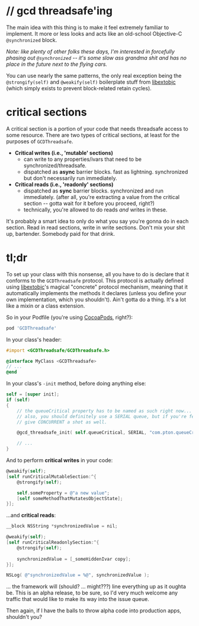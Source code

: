 
# // gcd threadsafe'ing

The main idea with this thing is to make it feel extremely familiar to implement.  It more or less looks and acts like an old-school Objective-C `@synchronized` block.

*Note: like plenty of other folks these days, I'm interested in forcefully phasing out `@synchronized` -- it's some slow ass grandma shit and has no place in the future next to the flying cars.*

You can use nearly the same patterns, the only real exception being the `@strongify(self)` and `@weakify(self)` boilerplate stuff from [libextobjc](http://github.com/jspahrsummers/libextobjc) (which simply exists to prevent block-related retain cycles).



# critical sections

A critical section is a portion of your code that needs threadsafe access to some resource.  There are two types of critical sections, at least for the purposes of `GCDThreadsafe`.

- **Critical writes (i.e., 'mutable' sections)**
    + can write to any properties/ivars that need to be synchronized/threadsafe.
    + dispatched as __async__ barrier blocks.  fast as lightning.  synchronized but don't necessarily run immediately.
- **Critical reads (i.e., 'readonly' sections)**
    + dispatched as __sync__ barrier blocks.  synchronized and run immediately.  (after all, you're extracting a value from the critical section -- gotta wait for it before you proceed, right?)
    + technically, you're allowed to do reads *and* writes in these.

It's probably a smart idea to only do what you say you're gonna do in each section.  Read in read sections, write in write sections.  Don't mix your shit up, bartender.  Somebody paid for that drink.



# tl;dr

To set up your class with this nonsense, all you have to do is declare that it conforms to the `GCDThreadsafe` protocol.  This protocol is actually defined using [libextobjc](http://github.com/jspahrsummers/libextobjc)'s magical "concrete" protocol mechanism, meaning that it automatically implements the methods it declares (unless you define your own implementation, which you shouldn't).  Ain't gotta do a thing.  It's a lot like a mixin or a class extension.

So in your Podfile (you're using [CocoaPods](http://cocoapods.org), right?):

```ruby
pod 'GCDThreadsafe'
```



In your class's header:

```objective-c
#import <GCDThreadsafe/GCDThreadsafe.h>

@interface MyClass <GCDThreadsafe>
// ...
@end
```


In your class's `-init` method, before doing anything else:

```objective-c
self = [super init];
if (self)
{
    // the queueCritical property has to be named as such right now... i'll fix this eventually, maybe.
    // also, you should definitely use a SERIAL queue, but if you're feeling ridiculous, you can always
    // give CONCURRENT a shot as well.

    @gcd_threadsafe_init( self.queueCritical, SERIAL, "com.pton.queueCritical" );

    // ...
}
```



And to perform **critical writes** in your code:

```objective-c
@weakify(self);
[self runCriticalMutableSection:^{
    @strongify(self);

    self.someProperty = @"a new value";
    [self someMethodThatMutatesObjectState];
}];
```



...and **critical reads**:

```objective-c
__block NSString *synchronizedValue = nil;

@weakify(self);
[self runCriticalReadonlySection:^{
    @strongify(self);
    
    synchronizedValue = [_someHiddenIvar copy];
}];

NSLog( @"synchronizedValue = %@", synchronizedValue );
```




... the framework will (should? ... might???) line everything up as it oughta be.  This is an alpha release, to be
sure, so I'd very much welcome any traffic that would like to make its way into the issue queue.

Then again, if I have the balls to throw alpha code into production apps, shouldn't you?





